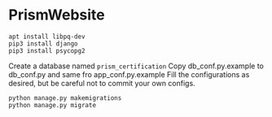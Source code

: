 # PrismWebsite

```
apt install libpq-dev
pip3 install django
pip3 install psycopg2

```

Create a database named `prism_certification`
Copy db_conf.py.example to db_conf.py and same fro app_conf.py.example
Fill the configurations as desired, but be careful not to commit your own configs.

```
python manage.py makemigrations
python manage.py migrate

```